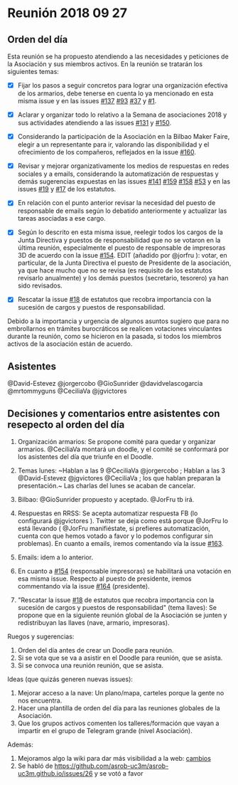 # Reunión 2018 09 27

## Orden del día

Esta reunión se ha propuesto atendiendo a las necesidades y peticiones de la Asociación y sus miembros activos. En la reunión se tratarán los siguientes temas:

- [x] Fijar los pasos a seguir concretos para lograr una organización efectiva de los armarios, debe tenerse en cuenta lo ya mencionado en esta misma issue y en las issues [#137](https://github.com/asrob-uc3m/actas/issues/137) [#93](https://github.com/asrob-uc3m/actas/issues/93) [#37](https://github.com/asrob-uc3m/actas/issues/37) y [#1](https://github.com/asrob-uc3m/actas/issues/1).

- [x] Aclarar y organizar todo lo relativo a la Semana de asociaciones 2018 y sus actividades atendiendo a las issues [#131](https://github.com/asrob-uc3m/actas/issues/131) y [#150](https://github.com/asrob-uc3m/actas/issues/).

- [x] Considerando la participación de la Asociación en la Bilbao Maker Faire, elegir a un representante para ir, valorando las disponibilidad y el ofrecimiento de los compañeros, reflejados en la issue [#160](https://github.com/asrob-uc3m/actas/issues/160).

- [x] Revisar y mejorar organizativamente los medios de respuestas en redes sociales y a emails, considerando la automatización de respuestas y demás sugerencias expuestas en las issues [#141](https://github.com/asrob-uc3m/actas/issues/141) [#159](https://github.com/asrob-uc3m/actas/issues/159) [#158](https://github.com/asrob-uc3m/actas/issues/158) [#53](https://github.com/asrob-uc3m/actas/issues/53) y en las issues [#19](https://github.com/asrob-uc3m/estatutos/issues/19) y [#17](https://github.com/asrob-uc3m/estatutos/issues/17) de los estatutos.

- [x] En relación con el punto anterior revisar la necesidad del puesto de responsable de emails según lo debatido anteriormente y actualizar las tareas asociadas a ese cargo.

- [x] Según lo descrito en esta misma issue, reelegir todos los cargos de la Junta Directiva y puestos de responsabilidad que no se votaron en la última reunión, especialmente el puesto de responsable de impresoras 3D de acuerdo con la issue [#154](https://github.com/asrob-uc3m/actas/issues/154).
EDIT (añadido por @jorfru ): votar, en particular, de la Junta Directiva el puesto de Presidente de la asociación, ya que hace mucho que no se revisa (es requisito de los estatutos revisarlo anualmente) y los demás puestos (secretario, tesorero) ya han sido revisados.


- [x] Rescatar la issue [#18](https://github.com/asrob-uc3m/estatutos/issues/18) de estatutos que recobra importancia con la sucesión de cargos y puestos de responsabilidad.

Debido a la importancia y urgencia de algunos asuntos sugiero que para no embrollarnos en trámites burocráticos se realicen votaciones vinculantes durante la reunión, como se hicieron en la pasada, si todos los miembros activos de la asociación están de acuerdo.

## Asistentes

@David-Estevez @jorgercobo @GioSunrider @davidvelascogarcia @mrtommyguns @CeciliaVa @jgvictores 

## Decisiones y comentarios entre asistentes con resepecto al orden del día

1. Organización armarios: Se propone comité para quedar y organizar armarios. @CeciliaVa montará un doodle, y el comité se conformará por los asistentes del día que triunfe en el Doodle.

1. Temas lunes: ~Hablan a las 9 @CeciliaVa @jorgercobo ; Hablan a las 3 @David-Estevez @jgvictores @CeciliaVa ; los que hablan preparan la presentación.~ Las charlas del lunes se acaban de cancelar.

1. Bilbao: @GioSunrider propuesto y aceptado. @JorFru tb irá.

1. Respuestas en RRSS: Se acepta automatizar respuesta FB (lo configurará @jgvictores ). Twitter se deja como está porque @JorFru lo está llevando ( @JorFru manifiéstate, si prefieres automatización, cuenta con que hemos votado a favor y lo podemos configurar sin problemas). En cuanto a emails, iremos comentando vía la issue [#163](https://github.com/asrob-uc3m/actas/issues/163).

1. Emails: idem a lo anterior.

1. En cuanto a [#154](https://github.com/asrob-uc3m/actas/issues/154) (responsable impresoras) se habilitará una votación en esa misma issue. Respecto al puesto de presidente, iremos commentando vía la issue [#164](https://github.com/asrob-uc3m/actas/issues/164) (presidente).

1. "Rescatar la issue [#18](https://github.com/asrob-uc3m/estatutos/issues/18) de estatutos que recobra importancia con la sucesión de cargos y puestos de responsabilidad" (tema llaves): Se propone que en la siguiente reunión global de la Asociación se junten y redistribuyan las llaves (nave, armario, impresoras). 

Ruegos y sugerencias:
1. Orden del día antes de crear un Doodle para reunión.
1. Si se vota que se va a asistir en el Doodle para reunión, que se asista.
1. Si se convoca una reunión reunión, que se asista.

Ideas (que quizás generen nuevas issues):
1. Mejorar acceso a la nave: Un plano/mapa, carteles porque la gente no nos encuentra.
1. Hacer una plantilla de orden del día para las reuniones globales de la Asociación.
1. Que los grupos activos comenten los talleres/formación que vayan a impartir en el grupo de Telegram grande (nivel Asociación).

Además:
1. Mejoramos algo la wiki para dar más visibilidad a la web: [cambios](http://asrob.uc3m.es/index.php?title=Main_Page&type=revision&diff=12941&oldid=12937)
1. Se habló de https://github.com/asrob-uc3m/asrob-uc3m.github.io/issues/26 y se votó a favor

